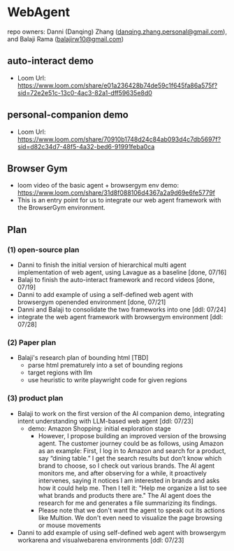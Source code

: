 # WebAgent
repo owners: Danni (Danqing) Zhang (danqing.zhang.personal@gmail.com), and Balaji Rama (balajirw10@gmail.com)

## auto-interact demo
* Loom Url: https://www.loom.com/share/e01a236428b74de59c1f645fa86a575f?sid=72e2e51c-13c0-4ac3-82a1-dff59635e8d0

## personal-companion demo
* Loom Url: https://www.loom.com/share/70910b1748d24c84ab093d4c7db5697f?sid=d82c34d7-48f5-4a32-bed6-91991feba0ca

## Browser Gym
* loom video of the basic agent + browsergym env demo: https://www.loom.com/share/31d8f088106d4367a2a9d69e6fe5779f
* This is an entry point for us to integrate our web agent framework with the BrowserGym environment.

## Plan
### (1) open-source plan
* Danni to finish the initial version of hierarchical multi agent implementation of web agent, using Lavague as a baseline [done, 07/16]
* Balaji to finish the auto-interact framework and record videos [done, 07/19]
* Danni to add example of using a self-defined web agent with browsergym openended environment [done, 07/21]
* Danni and Balaji to consolidate the two frameworks into one [ddl: 07/24]
* integrate the web agent framework with browsergym environment [ddl: 07/28]

### (2) Paper plan
* Balaji's research plan of bounding html [TBD]
  * parse html prematurely into a set of bounding regions 
  * target regions with llm 
  * use heuristic to write playwright code for given regions

### (3) product plan
* Balaji to work on the first version of the AI companion demo, integrating intent understanding with LLM-based web agent [ddl: 07/23]
  * demo: Amazon Shopping: initial exploration stage 
    * However, I propose building an improved version of the browsing agent. The customer journey could be as follows, using Amazon as an example: First, I log in to Amazon and search for a product, say “dining table.” I get the search results but don’t know which brand to choose, so I check out various brands. The AI agent monitors me, and after observing for a while, it proactively intervenes, saying it notices I am interested in brands and asks how it could help me. Then I tell it: "Help me organize a list to see what brands and products there are." The AI agent does the research for me and generates a file summarizing its findings. 
    * Please note that we don't want the agent to speak out its actions like Multion. We don't even need to visualize the page browsing or mouse movements
* Danni to add example of using self-defined web agent with browsergym workarena and visualwebarena environments [ddl: 07/23]
